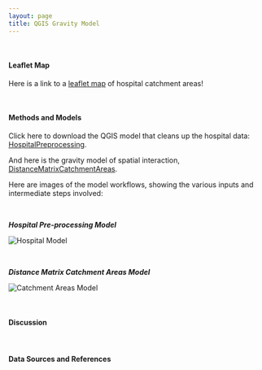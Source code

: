 ```yaml
---
layout: page
title: QGIS Gravity Model
---
```


&nbsp;
&nbsp;

#### Leaflet Map

Here is a link to a [leaflet map](assets/) of hospital catchment areas!

&nbsp;
&nbsp;

#### Methods and Models

Click here to download the QGIS model that cleans up the hospital data: [HospitalPreprocessing](/models/HospitalPreprocessing.model3).

And here is the gravity model of spatial interaction, [DistanceMatrixCatchmentAreas](/models/CatchmentAreas_v1_3.model3).

Here are images of the model workflows, showing the various inputs and intermediate steps involved:

&nbsp;

_**Hospital Pre-processing Model**_

![Hospital Model](/models/HospitalModel.png)

&nbsp;

_**Distance Matrix Catchment Areas Model**_

![Catchment Areas Model](/models/CatchmentAreasModel.png)

&nbsp;
&nbsp;

#### Discussion

&nbsp;
&nbsp;

#### Data Sources and References


&nbsp;
&nbsp;
